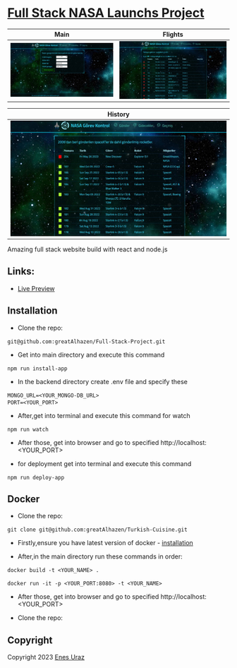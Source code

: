 # [Full Stack NASA Launchs Project](https://nasa-flights.onrender.com/)

|             Main              |             Flights              |
| :---------------------------: | :------------------------------: |
| ![](siteImages/main_page.jpg) | ![](siteImages/flights_page.jpg) |

|             History              |
| :------------------------------: |
| ![](siteImages/history_page.jpg) |

Amazing full stack website build with react and node.js

## Links:

- [Live Preview](https://nasa-flights.onrender.com/)

## Installation

- Clone the repo:

```
git@github.com:greatAlhazen/Full-Stack-Project.git
```

- Get into main directory and execute this command

```
npm run install-app
```

- In the backend directory create .env file and specify these

```
MONGO_URL=<YOUR_MONGO-DB_URL>
PORT=<YOUR_PORT>
```

- After,get into terminal and execute this command for watch

```
npm run watch
```

- After those, get into browser and go to specified http://localhost:<YOUR_PORT>

- for deployment get into terminal and execute this command

```
npm run deploy-app
```

## Docker

- Clone the repo:

```
git clone git@github.com:greatAlhazen/Turkish-Cuisine.git
```

- Firstly,ensure you have latest version of docker - [installation](https://docs.docker.com/engine/install/)

- After,in the main directory run these commands in order:

```
docker build -t <YOUR_NAME> .
```

```
docker run -it -p <YOUR_PORT:8080> -t <YOUR_NAME>
```

- After those, get into browser and go to specified http://localhost:<YOUR_PORT>

- Clone the repo:

## Copyright

Copyright 2023 [Enes Uraz](https://github.com/greatAlhazen)
